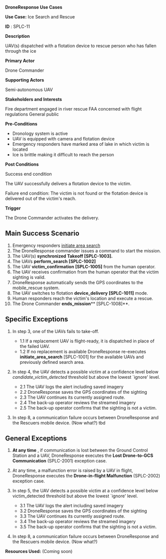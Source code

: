 **DroneResponse Use Cases**

**Use Case:** Ice Search and Rescue

**ID** : SPLC-11

**Description**

UAV(s) dispatched with a flotation device to rescue person who has fallen through the ice

**Primary Actor**

Drone Commander

**Supporting Actors**

Semi-autonomous UAV

**Stakeholders and Interests**

Fire department engaged in river rescue
 FAA concerned with flight regulations
 General public

**Pre-Conditions**

- Dronology system is active
- UAV is equipped with camera and flotation device
- Emergency responders have marked area of lake in which victim is located
- Ice is brittle making it difficult to reach the person

**Post Conditions**

Success end condition

The UAV successfully delivers a flotation device to the victim.

Failure end condition:
 The victim is not found or the flotation device is delivered out of the victim&#39;s reach.

**Trigger**

The Drone Commander activates the delivery.

## Main Success Scenario

1. Emergency responders [initiate area search](supporting/InitiateAreaSearch.md)
2. The DroneResponse commander issues a command to start the mission.
3. The UAV(s) **synchronized Takeoff [SPLC-1003].**
4. The UAVs **perform\_search** **[SPLC-1002]**
5. The UAV **victim\_confirmation** **[SPLC-1005]** from the human operator.
6. The UAV receives confirmation from the human operator that the victim sighting is valid.
7. DroneResponse automatically sends the GPS coordinates to the mobile\_rescue system.
8. The UAV switches to flotation **device\_delivery** **[SPLC-1011]** mode.
9. Human responders reach the victim's location and execute a rescue.
10. The Drone Commander **ends\_mission**** [SPLC-1008]**.

## Specific Exceptions
1. In step 3, one of the UAVs fails to take-off.
   * 1.1 If a replacement UAV is flight-ready, it is dispatched in place of the failed UAV.
   * 1.2 If no replacement is available DroneResponse re-executes **initiate\_area\_search** [SPLC-1001] for the available UAVs and previously defined search area.

2. In step 4, the UAV detects a possible victim at a confidence level below _candidate\_victim\_detected_ threshold but above the lowest `ignore&#39; level.
   * 2.1 The UAV logs the alert including saved imagery
   * 2.2 DroneResponse saves the GPS coordinates of the sighting
   * 2.3 The UAV continues its currently assigned route.
   * 2.4 The back-up operator reviews the streamed imagery
   * 2.5 The back-up operator confirms that the sighting is not a victim.

3. In step 8, a communication failure occurs between DroneResponse and the Rescuers mobile device. (Now what?)
tbd

## General Exceptions

1. **At any time** , if communication is lost between the Ground Control Station and a UAV, DroneResponse executes the **Lost Drone-to-GCS Communication** (SPLC-2001) exception case.
2. At any time, a malfunction error is raised by a UAV in flight, DroneResponse executes the **Drone-in-flight Malfunction** (SPLC-2002) exception case.

3. In step 5, the UAV detects a possible victim at a confidence level below victim\_detected threshold but above the lowest `ignore&#39; level.
   * 3.1 The UAV logs the alert including saved imagery
   * 3.2 DroneResponse saves the GPS coordinates of the sighting
   * 3.3 The UAV continues its currently assigned route.
   * 3.4 The back-up operator reviews the streamed imagery
   * 3.5 The back-up operator confirms that the sighting is not a victim.

4. In step 8, a communication failure occurs between DroneResponse and the Rescuers mobile device. (Now what?)

**Resources Used:**
(Coming soon)
